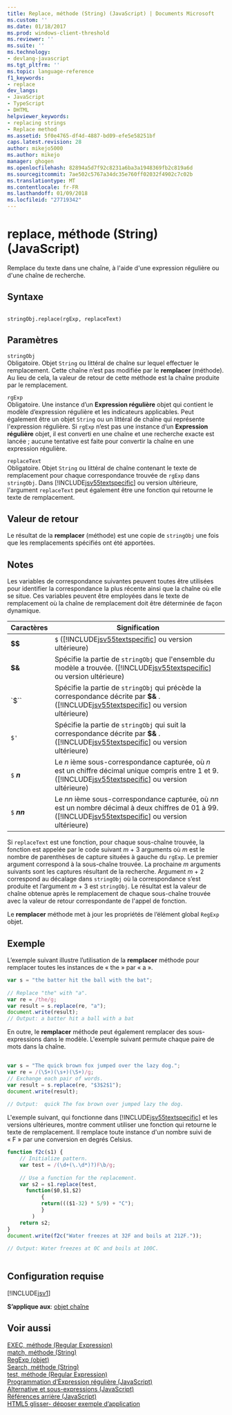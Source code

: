 ```yaml
---
title: Replace, méthode (String) (JavaScript) | Documents Microsoft
ms.custom: ''
ms.date: 01/18/2017
ms.prod: windows-client-threshold
ms.reviewer: ''
ms.suite: ''
ms.technology:
- devlang-javascript
ms.tgt_pltfrm: ''
ms.topic: language-reference
f1_keywords:
- replace
dev_langs:
- JavaScript
- TypeScript
- DHTML
helpviewer_keywords:
- replacing strings
- Replace method
ms.assetid: 5f0e4765-df4d-4887-bd09-efe5e58251bf
caps.latest.revision: 28
author: mikejo5000
ms.author: mikejo
manager: ghogen
ms.openlocfilehash: 82894a5d7f92c8231a6ba3a1948369fb2c819a6d
ms.sourcegitcommit: 7ae502c5767a34dc35e760ff02032f4902c7c02b
ms.translationtype: MT
ms.contentlocale: fr-FR
ms.lasthandoff: 01/09/2018
ms.locfileid: "27719342"
---
```

# <a name="replace-method-string-javascript"></a>replace, méthode (String) (JavaScript)
Remplace du texte dans une chaîne, à l'aide d'une expression régulière ou d'une chaîne de recherche.  
  
## <a name="syntax"></a>Syntaxe  
  
```  
  
stringObj.replace(rgExp, replaceText)  
```  
  
## <a name="parameters"></a>Paramètres  
 `stringObj`  
 Obligatoire. Objet `String` ou littéral de chaîne sur lequel effectuer le remplacement. Cette chaîne n’est pas modifiée par le **remplacer** (méthode). Au lieu de cela, la valeur de retour de cette méthode est la chaîne produite par le remplacement.  
  
 `rgExp`  
 Obligatoire. Une instance d’un **Expression régulière** objet qui contient le modèle d’expression régulière et les indicateurs applicables. Peut également être un objet `String` ou un littéral de chaîne qui représente l'expression régulière. Si `rgExp` n’est pas une instance d’un **Expression régulière** objet, il est converti en une chaîne et une recherche exacte est lancée ; aucune tentative est faite pour convertir la chaîne en une expression régulière.  
  
 `replaceText`  
 Obligatoire. Objet `String` ou littéral de chaîne contenant le texte de remplacement pour chaque correspondance trouvée de `rgExp` dans `stringObj`. Dans [!INCLUDE[jsv55textspecific](../../javascript/reference/includes/jsv55textspecific-md.md)] ou version ultérieure, l'argument `replaceText` peut également être une fonction qui retourne le texte de remplacement.  
  
## <a name="return-value"></a>Valeur de retour  
 Le résultat de la **remplacer** (méthode) est une copie de `stringObj` une fois que les remplacements spécifiés ont été apportées.  
  
## <a name="remarks"></a>Notes  
 Les variables de correspondance suivantes peuvent toutes être utilisées pour identifier la correspondance la plus récente ainsi que la chaîne où elle se situe. Ces variables peuvent être employées dans le texte de remplacement où la chaîne de remplacement doit être déterminée de façon dynamique.  
  
|Caractères|Signification|  
|----------------|-------------|  
|**$$**|`$` ([!INCLUDE[jsv55textspecific](../../javascript/reference/includes/jsv55textspecific-md.md)] ou version ultérieure)|  
|**$&**|Spécifie la partie de `stringObj` que l'ensemble du modèle a trouvée. ([!INCLUDE[jsv55textspecific](../../javascript/reference/includes/jsv55textspecific-md.md)] ou version ultérieure)|  
|`$``|Spécifie la partie de `stringObj` qui précède la correspondance décrite par  **$&** . ([!INCLUDE[jsv55textspecific](../../javascript/reference/includes/jsv55textspecific-md.md)] ou version ultérieure)|  
|`$'`|Spécifie la partie de `stringObj` qui suit la correspondance décrite par  **$&** . ([!INCLUDE[jsv55textspecific](../../javascript/reference/includes/jsv55textspecific-md.md)] ou version ultérieure)|  
|`$`  ***n***|Le  *n* ième sous-correspondance capturée, où  *n*  est un chiffre décimal unique compris entre 1 et 9. ([!INCLUDE[jsv55textspecific](../../javascript/reference/includes/jsv55textspecific-md.md)] ou version ultérieure)|  
|`$`  ***nn***|Le  *nn* ième sous-correspondance capturée, où  *nn*  est un nombre décimal à deux chiffres de 01 à 99. ([!INCLUDE[jsv55textspecific](../../javascript/reference/includes/jsv55textspecific-md.md)] ou version ultérieure)|  
  
 Si `replaceText` est une fonction, pour chaque sous-chaîne trouvée, la fonction est appelée par le code suivant *m* + 3 arguments où *m* est le nombre de parenthèses de capture situées à gauche du `rgExp`. Le premier argument correspond à la sous-chaîne trouvée. La prochaine *m* arguments suivants sont les captures résultant de la recherche. Argument *m* + 2 correspond au décalage dans `stringObj` où la correspondance s’est produite et l’argument *m* + 3 est `stringObj`. Le résultat est la valeur de chaîne obtenue après le remplacement de chaque sous-chaîne trouvée avec la valeur de retour correspondante de l'appel de fonction.  
  
 Le **remplacer** méthode met à jour les propriétés de l’élément global `RegExp` objet.  
  
## <a name="example"></a>Exemple  
 L’exemple suivant illustre l’utilisation de la **remplacer** méthode pour remplacer toutes les instances de « the » par « a ».  
  
```JavaScript  
var s = "the batter hit the ball with the bat";  
  
// Replace "the" with "a".  
var re = /the/g;  
var result = s.replace(re, "a");  
document.write(result);  
// Output: a batter hit a ball with a bat  
```  
  
 En outre, le **remplacer** méthode peut également remplacer des sous-expressions dans le modèle. L'exemple suivant permute chaque paire de mots dans la chaîne.  
  
```JavaScript  
  
var s = "The quick brown fox jumped over the lazy dog.";  
var re = /(\S+)(\s+)(\S+)/g;  
// Exchange each pair of words.  
var result = s.replace(re, "$3$2$1");  
document.write(result);  
  
// Output:  quick The fox brown over jumped lazy the dog.  
```  
  
 L'exemple suivant, qui fonctionne dans [!INCLUDE[jsv55textspecific](../../javascript/reference/includes/jsv55textspecific-md.md)] et les versions ultérieures, montre comment utiliser une fonction qui retourne le texte de remplacement. Il remplace toute instance d'un nombre suivi de « F » par une conversion en degrés Celsius.  
  
```JavaScript  
function f2c(s1) {  
    // Initialize pattern.  
    var test = /(\d+(\.\d*)?)F\b/g;  
  
    // Use a function for the replacement.  
    var s2 = s1.replace(test,  
      function($0,$1,$2)  
           {   
           return((($1-32) * 5/9) + "C");  
           }  
        )  
    return s2;  
}  
document.write(f2c("Water freezes at 32F and boils at 212F."));  
  
// Output: Water freezes at 0C and boils at 100C.  
  
```  
  
## <a name="requirements"></a>Configuration requise  
 [!INCLUDE[jsv1](../../javascript/misc/includes/jsv1-md.md)]  
  
 **S’applique aux**: [objet chaîne](../../javascript/reference/string-object-javascript.md)  
  
## <a name="see-also"></a>Voir aussi  
 [EXEC, méthode (Regular Expression)](../../javascript/reference/exec-method-regular-expression-javascript.md)   
 [match, méthode (String)](../../javascript/reference/match-method-string-javascript.md)   
 [RegExp (objet)](../../javascript/reference/regexp-object-javascript.md)   
 [Search, méthode (String)](../../javascript/reference/search-method-string-javascript.md)   
 [test, méthode (Regular Expression)](../../javascript/reference/test-method-regular-expression-javascript.md)   
 [Programmation d’Expression régulière (JavaScript)](http://msdn.microsoft.com/en-us/3b62e27c-4f07-4726-a95b-6e841807bfaf)   
 [Alternative et sous-expressions (JavaScript)](http://msdn.microsoft.com/en-us/c59dd3e8-7fee-493e-9123-065af1e651ae)   
 [Références arrière (JavaScript)](http://msdn.microsoft.com/en-us/5d8dbd5a-cd03-4548-850b-9d7bad2c839a)   
 [HTML5 glisser- déposer exemple d’application](http://code.msdn.microsoft.com/Drag-and-drop-e2701a72)